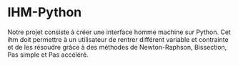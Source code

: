 # IHM-Python
Notre projet consiste à créer une interface homme machine sur Python. Cet ihm doit permettre à un utilisateur de rentrer différent variable et contrainte et de les résoudre grâce à des méthodes de Newton-Raphson, Bissection, Pas simple et Pas accéléré.
